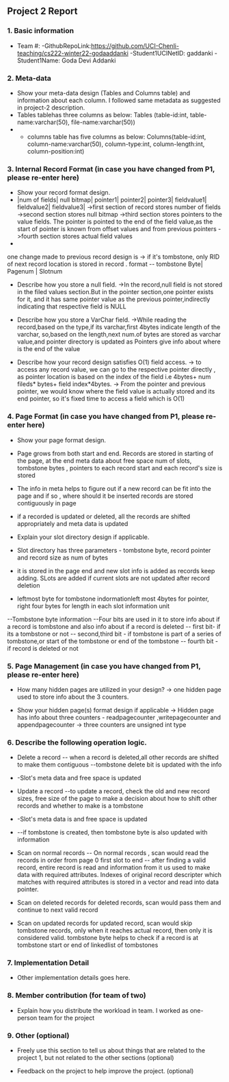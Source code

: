 ## Project 2 Report


### 1. Basic information
 - Team #:
   -GithubRepoLink:https://github.com/UCI-Chenli-teaching/cs222-winter22-godaaddanki
   -Student1UCINetID: gaddanki
   -Student1Name: Goda Devi Addanki

 
### 2. Meta-data
- Show your meta-data design (Tables and Columns table) and information about each column.
I followed same metadata as suggested in project-2 description.
- Tables tablehas three columns as below:
  Tables (table-id:int, table-name:varchar(50), file-name:varchar(50))
- - columns table has five columns as below:
  Columns(table-id:int, column-name:varchar(50), column-type:int, column-length:int, column-position:int)

### 3. Internal Record Format (in case you have changed from P1, please re-enter here)
- Show your record format design.
- |num of fields| null bitmap| pointer1| pointer2| pointer3| fieldvalue1| fieldvalue2| fieldvalue3|
  ->first section of record stores number of fields
  ->second section stores null bitmap
  ->third section stores pointers to the value fields. The pointer is pointed to the end of the
  field value,as the start of pointer is known from offset values and from previous pointers
  ->fourth section stores actual field values
- 
one change made to previous record design is -> if it's tombstone, only RID of next record location 
is stored in record . format -- tombstone Byte| Pagenum | Slotnum


- Describe how you store a null field.
  ->In the record,null field is not stored in the filed values section.But in the pointer section,one pointer exists
  for it, and it has same pointer value as the previous pointer,indirectly indicating that respective field is NULL



- Describe how you store a VarChar field.
  ->While reading the record,based on the type,if its varchar,first 4bytes indicate length of the varchar,
  so,based on the length,next num.of bytes are stored as varchar value,and pointer directory is updated as
  Pointers give info about where is the end of the value


- Describe how your record design satisfies O(1) field access.
  -> to access any record value, we can go to the respective pointer directly , as pointer location is based on the
  index of the field i.e 4bytes+ num fileds* bytes+ field index*4bytes.
  -> From the pointer and previous pointer, we would know where the field value is actually stored and its end pointer,
  so it's fixed time to access a field which is O(1)


### 4. Page Format (in case you have changed from P1, please re-enter here)
- Show your page format design.
- Page grows from both start and end. Records are stored in starting of the page, at the end meta data about free space
  num of slots, tombstone bytes , pointers to each record start and each record's size is stored
- The info in meta helps to figure out if a new record can be fit into the page and if so , where should it be inserted
  records are stored contiguously in page
- if a recorded is updated or deleted, all the records are shifted appropriately and meta data is updated

- Explain your slot directory design if applicable.
- Slot directory has three parameters - tombstone byte, record pointer and record size as num of bytes
- it is stored in the page end and new slot info is added as records keep adding. SLots are added 
  if current slots are not updated  after record deletion
- leftmost byte for tombstone indormationleft most 4bytes for pointer, right four bytes for length in each slot information unit

--Tombstone byte information
--Four bits are used in it to store info about if a record is tombstone and also info about if a record is
deleted
-- first bit- if its a tombstone or not
-- second,third bit - if tombstone is part of a series of tombstone,or start of the tombstone or end of the tombstone
-- fourth bit - if record is deleted or not


### 5. Page Management (in case you have changed from P1, please re-enter here)
- How many hidden pages are utilized in your design?
  -> one hidden page used to store info about the 3 counters.


- Show your hidden page(s) format design if applicable
  -> Hidden page has info about three counters - readpagecounter ,writepagecounter and appendpagecounter
  -> three counters are unsigned int type


### 6. Describe the following operation logic.
- Delete a record
-- when a record is deleted,all other records are shifted to make them contiguous
--tombstone delete bit is updated with the info
- -Slot's meta data and free space is updated



- Update a record
--to update a record, check the old and new record sizes, free size of the page to make 
   a decision about how to shift other records and whether to make is a tombstone
- -Slot's meta data is and free space is updated
- --if tombstone is created, then tombstone byte is also updated with information

- Scan on normal records
-- On normal records , scan would read the records in order from page 0 first slot to end 
-- after finding a valid record, entire record is read and information from it us used to make 
  data with required attributes. Indexes of original record descripter which matches with 
  required attributes is stored in a vector and read into data pointer.

- Scan on deleted records
for deleted records, scan would pass them and continue to next valid record 


- Scan on updated records
for updated record, scan would skip tombstone records, only when it reaches actual record, then only
 it is considered valid. tombstone byte helps to check if a record is at tombstone start 
 or end of linkedlist of tombstones

### 7. Implementation Detail
- Other implementation details goes here.



### 8. Member contribution (for team of two)
- Explain how you distribute the workload in team.
  I worked as one-person team for the project


### 9. Other (optional)
- Freely use this section to tell us about things that are related to the project 1, but not related to the other sections (optional)



- Feedback on the project to help improve the project. (optional)